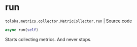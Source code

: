 # run
`toloka.metrics.collector.MetricCollector.run` | [Source code](https://github.com/Toloka/toloka-kit/blob/v1.1.3/src/metrics/collector.py#L72)

```python
async run(self)
```

Starts collecting metrics. And never stops.

